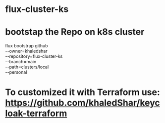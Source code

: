 # flux-cluster-ks

# bootstap the Repo on k8s cluster
flux bootstrap github \
  --owner=khaledshar \
  --repository=flux-cluster-ks \
  --branch=main \
  --path=clusters/local \
  --personal

# To customized it with Terraform use: https://github.com/khaledShar/keycloak-terraform

